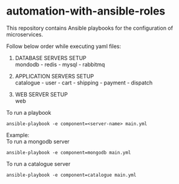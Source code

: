 # automation-with-ansible-roles
This repository contains Ansible playbooks for the configuration of microservices.

Follow below order while executing yaml files:

1) DATABASE SERVERS SETUP<br/>mondodb - redis - mysql - rabbitmq

2) APPLICATION SERVERS SETUP<br/>catalogue - user - cart - shipping - payment - dispatch

3) WEB SERVER SETUP<br/>web

To run a playbook
```
ansible-playbook -e component=<server-name> main.yml
```
Example:<br/>
To run a mongodb server
```
ansible-playbook -e component=mongodb main.yml
```
To run a catalogue server
```
ansible-playbook -e component=catalogue main.yml
```

